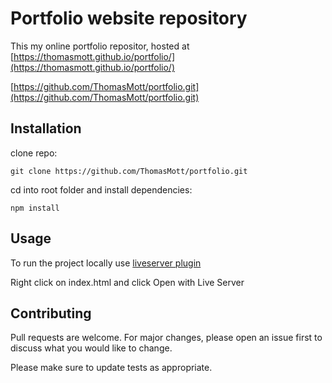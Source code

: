 # Portfolio website repository

This my online portfolio repositor, hosted at [https://thomasmott.github.io/portfolio/](https://thomasmott.github.io/portfolio/)

[https://github.com/ThomasMott/portfolio.git](https://github.com/ThomasMott/portfolio.git)
## Installation

clone repo:
```
git clone https://github.com/ThomasMott/portfolio.git
```
cd into root folder and install dependencies:
```
npm install
```


## Usage

To run the project locally use [liveserver plugin](https://marketplace.visualstudio.com/items?itemName=ritwickdey.LiveServer)

Right click on index.html and click Open with Live Server


## Contributing
Pull requests are welcome. For major changes, please open an issue first to discuss what you would like to change.

Please make sure to update tests as appropriate.
